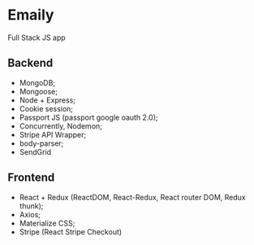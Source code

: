# Emaily
Full Stack JS app

## Backend
* MongoDB;
* Mongoose;
* Node + Express;
* Cookie session;
* Passport JS (passport google oauth 2.0);
* Concurrently, Nodemon;
* Stripe API Wrapper;
* body-parser;
* SendGrid

## Frontend
* React + Redux (ReactDOM, React-Redux, React router DOM, Redux thunk);
* Axios;
* Materialize CSS;
* Stripe (React Stripe Checkout)
